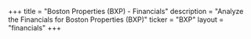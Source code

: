 +++
title = "Boston Properties (BXP) - Financials"
description = "Analyze the Financials for Boston Properties (BXP)"
ticker = "BXP"
layout = "financials"
+++

